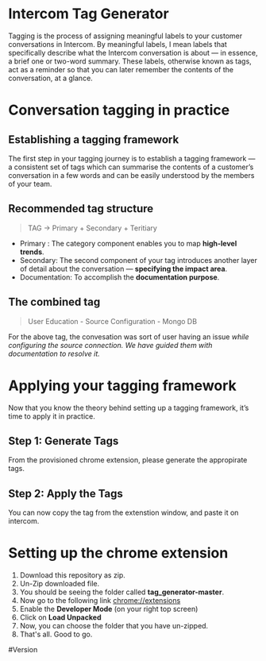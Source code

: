 # Intercom Tag Generator

Tagging is the process of assigning meaningful labels to your customer conversations in Intercom. By meaningful labels, I mean labels that specifically describe what the Intercom conversation is about — in essence, a brief one or two-word summary. These labels, otherwise known as tags, act as a reminder so that you can later remember the contents of the conversation, at a glance.

# Conversation tagging in practice

## Establishing a tagging framework

The first step in your tagging journey is to establish a tagging framework — a consistent set of tags which can summarise the contents of a customer’s conversation in a few words and can be easily understood by the members of your team.

## Recommended tag structure

> TAG -> Primary + Secondary + Teritiary

 - Primary : The category component enables you to map **high-level trends**.
 - Secondary: The second component of your tag introduces another layer of detail about the conversation — **specifying the impact area**. 
 - Documentation: To accomplish the **documentation purpose**.

## The combined tag

> User Education - Source Configuration - Mongo DB

For the above tag, the convesation was sort of user having an issue *while configuring the source connection. We have guided them with documentation to resolve it.* 


# Applying your tagging framework

Now that you know the theory behind setting up a tagging framework, it’s time to apply it in practice.

## Step 1: Generate Tags

From the provisioned chrome extension, please generate the appropirate tags. 

## Step 2: Apply the Tags

You can now copy the tag from the extenstion window, and paste it on intercom. 

# Setting up the chrome extension

 1. Download this repository as zip. 
 2. Un-Zip downloaded file. 
 3. You should be seeing the folder called **tag_generator-master**. 
 4. Now go to the following link [chrome://extensions](chrome://extensions)
 5. Enable the **Developer Mode** (on your right top screen)
 6. Click on **Load Unpacked**
 7. Now, you can choose the folder that you have un-zipped. 
 8. That's all. Good to go. 

#Version 
## 
